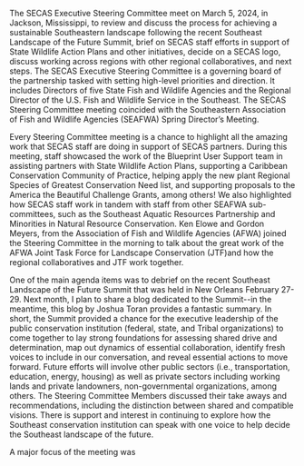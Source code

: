The SECAS Executive Steering Committee meet on March 5, 2024, in Jackson, Mississippi, to review and discuss the process for achieving a sustainable Southeastern landscape following the recent Southeast Landscape of the Future Summit, brief on SECAS staff efforts in support of State Wildlife Action Plans and other initiatives, decide on a SECAS logo, discuss working across regions with other regional collaboratives, and next steps. The SECAS Executive Steering Committee is a governing board of the partnership tasked with setting high-level priorities and direction. It includes Directors of five State Fish and Wildlife Agencies and the Regional Director of the U.S. Fish and Wildlife Service in the Southeast. The SECAS Steering Committee meeting coincided with the Southeastern Association of Fish and Wildlife Agencies (SEAFWA) Spring Director’s Meeting. 

Every Steering Committee meeting is a chance to highlight all the amazing work that SECAS staff are doing in support of SECAS partners. During this meeting, staff showcased the work of the Blueprint User Support team in assisting partners with State Wildlife Action Plans, supporting a Caribbean Conservation Community of Practice, helping apply the new plant Regional Species of Greatest Conservation Need list, and supporting proposals to the America the Beautiful Challenge Grants, among others! We also highlighted how SECAS staff work in tandem with staff from other SEAFWA sub-committees, such as the Southeast Aquatic Resources Partnership and Minorities in Natural Resource Conservation. Ken Elowe and Gordon Meyers, from the Association of Fish and Wildlife Agencies (AFWA) joined the Steering Committee in the morning to talk about the great work of the AFWA Joint Task Force for Landscape Conservation (JTF)and how the regional collaboratives and JTF work together. 

One of the main agenda items was to debrief on the recent Southeast Landscape of the Future Summit that was held in New Orleans February 27-29. Next month, I plan to share a blog dedicated to the Summit--in the meantime, this blog by Joshua Toran provides a fantastic summary. In short, the Summit provided a chance for the executive leadership of the public conservation institution (federal, state, and Tribal organizations) to come together to lay strong foundations for assessing shared drive and determination, map out dynamics of essential collaboration, identify fresh voices to include in our conversation, and reveal essential actions to move forward. Future efforts will involve other public sectors (i.e., transportation, education, energy, housing) as well as private sectors including working lands and private landowners, non-governmental organizations, among others. The Steering Committee Members discussed their take aways and recommendations, including the distinction between shared and compatible visions. There is support and interest in continuing to explore how the Southeast conservation institution can speak with one voice to help decide the Southeast landscape of the future.

A major focus of the meeting was 
